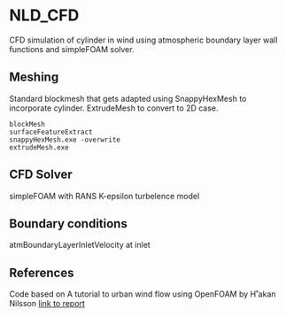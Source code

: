 # NLD_CFD

CFD simulation of cylinder in wind using atmospheric boundary layer wall functions and simpleFOAM solver. 

## Meshing

Standard blockmesh that gets adapted using SnappyHexMesh to incorporate cylinder. ExtrudeMesh to convert to 2D case.

```
blockMesh
surfaceFeatureExtract
snappyHexMesh.exe -overwrite
extrudeMesh.exe
```

## CFD Solver

simpleFOAM with RANS K-epsilon turbelence model

## Boundary conditions

atmBoundaryLayerInletVelocity at inlet

## References
Code based on A tutorial to urban wind flow using OpenFOAM by H˚akan Nilsson
[link to report](http://www.tfd.chalmers.se/~hani/kurser/OS_CFD_2017/DavidSegersson/report_David_Segersson.pdf)

